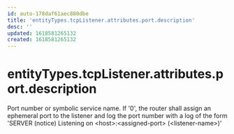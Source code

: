 ```yaml
---
id: auto-178daf61aec880dbe
title: 'entityTypes.tcpListener.attributes.port.description'
desc: ''
updated: 1618581265132
created: 1618581265132
---
```

# entityTypes.tcpListener.attributes.port.description

Port number or symbolic service name.  If &#39;0&#39;, the router shall assign an ephemeral port to the listener and log the port number with a log of the form &#39;SERVER (notice) Listening on &lt;host&gt;:&lt;assigned-port&gt; (&lt;listener-name&gt;)&#39;